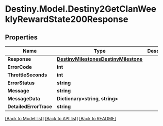 # Destiny.Model.Destiny2GetClanWeeklyRewardState200Response

## Properties

Name | Type | Description | Notes
------------ | ------------- | ------------- | -------------
**Response** | [**DestinyMilestonesDestinyMilestone**](DestinyMilestonesDestinyMilestone.md) |  | [optional] 
**ErrorCode** | **int** |  | [optional] 
**ThrottleSeconds** | **int** |  | [optional] 
**ErrorStatus** | **string** |  | [optional] 
**Message** | **string** |  | [optional] 
**MessageData** | **Dictionary&lt;string, string&gt;** |  | [optional] 
**DetailedErrorTrace** | **string** |  | [optional] 

[[Back to Model list]](../README.md#documentation-for-models) [[Back to API list]](../README.md#documentation-for-api-endpoints) [[Back to README]](../README.md)

